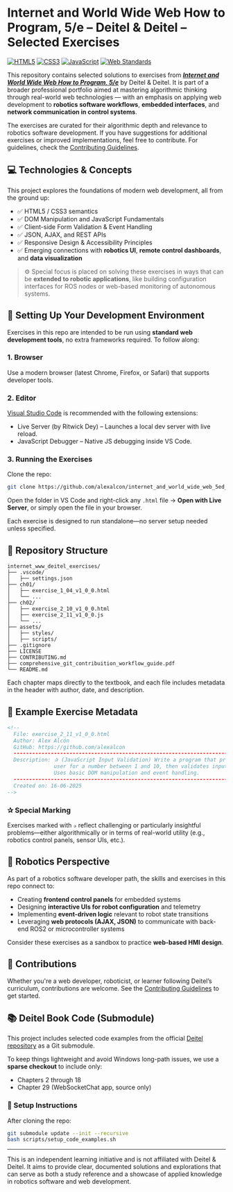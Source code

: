 # Internet and World Wide Web How to Program, 5/e – Deitel & Deitel – Selected Exercises

[![HTML5](https://img.shields.io/badge/HTML5-orange.svg)](https://developer.mozilla.org/en-US/docs/Web/Guide/HTML/HTML5)
[![CSS3](https://img.shields.io/badge/CSS3-blue.svg)](https://developer.mozilla.org/en-US/docs/Web/CSS)
[![JavaScript](https://img.shields.io/badge/JavaScript-yellow.svg)](https://developer.mozilla.org/en-US/docs/Web/JavaScript)
[![Web Standards](https://img.shields.io/badge/Web%20Standards-W3C-critical)](https://www.w3.org/standards/)

This repository contains selected solutions to exercises from [**_Internet and World Wide Web How to Program, 5/e_**](https://deitel.com/internet-and-world-wide-web-how-to-program-5e/) by Deitel & Deitel. It is part of a broader professional portfolio aimed at mastering algorithmic thinking through real-world web technologies — with an emphasis on applying web development to **robotics software workflows**, **embedded interfaces**, and **network communication in control systems**.

The exercises are curated for their algorithmic depth and relevance to robotics software development. If you have suggestions for additional exercises or improved implementations, feel free to contribute. For guidelines, check the [Contributing Guidelines](CONTRIBUTING.md).

## 💻 Technologies & Concepts

This project explores the foundations of modern web development, all from the ground up:

- ✅ HTML5 / CSS3 semantics  
- ✅ DOM Manipulation and JavaScript Fundamentals  
- ✅ Client-side Form Validation & Event Handling  
- ✅ JSON, AJAX, and REST APIs  
- ✅ Responsive Design & Accessibility Principles  
- ✅ Emerging connections with **robotics UI**, **remote control dashboards**, and **data visualization**

> ⚙️ Special focus is placed on solving these exercises in ways that can be **extended to robotic applications**, like building configuration interfaces for ROS nodes or web-based monitoring of autonomous systems.

## 🧰 Setting Up Your Development Environment

Exercises in this repo are intended to be run using **standard web development tools**, no extra frameworks required. To follow along:

### 1. Browser

Use a modern browser (latest Chrome, Firefox, or Safari) that supports developer tools.

### 2. Editor

[Visual Studio Code](https://code.visualstudio.com/) is recommended with the following extensions:

- Live Server (by Ritwick Dey) – Launches a local dev server with live reload.
- JavaScript Debugger – Native JS debugging inside VS Code.

### 3. Running the Exercises

Clone the repo:
```bash
git clone https://github.com/alexalcon/internet_and_world_wide_web_5ed_deitel_exercises
```

Open the folder in VS Code and right-click any `.html` file → **Open with Live Server**, or simply open the file in your browser.

Each exercise is designed to run standalone—no server setup needed unless specified.

## 📁 Repository Structure

```plaintext
internet_www_deitel_exercises/
├── .vscode/
│   ├── settings.json
├── ch01/
│   ├── exercise_1_04_v1_0_0.html
│   └── ...
├── ch02/
│   ├── exercise_2_10_v1_0_0.html
│   ├── exercise_2_11_v1_0_0.js
│   └── ...
├── assets/
│   ├── styles/
│   ├── scripts/
├── .gitignore
├── LICENSE
├── CONTRIBUTING.md
├── comprehensive_git_contribuition_workflow_guide.pdf
└── README.md
```

Each chapter maps directly to the textbook, and each file includes metadata in the header with author, date, and description.

## 🧪 Example Exercise Metadata

```html
<!-- 
  File: exercise_2_11_v1_0_0.html
  Author: Alex Alcón
  GitHub: https://github.com/alexalcon
  --------------------------------------------------------------------------------
  Description: ✰ (JavaScript Input Validation) Write a program that prompts the
               user for a number between 1 and 10, then validates input with JS. 
               Uses basic DOM manipulation and event handling.
  --------------------------------------------------------------------------------
  Created on: 16-06-2025
-->
```

### ✰ Special Marking

Exercises marked with `✰` reflect challenging or particularly insightful problems—either algorithmically or in terms of real-world utility (e.g., robotics control panels, sensor UIs, etc.).

## 🤖 Robotics Perspective

As part of a robotics software developer path, the skills and exercises in this repo connect to:

- Creating **frontend control panels** for embedded systems
- Designing **interactive UIs for robot configuration** and telemetry
- Implementing **event-driven logic** relevant to robot state transitions
- Leveraging **web protocols (AJAX, JSON)** to communicate with back-end ROS2 or microcontroller systems

Consider these exercises as a sandbox to practice **web-based HMI design**.

## 🤝 Contributions

Whether you're a web developer, roboticist, or learner following Deitel’s curriculum, contributions are welcome. See the [Contributing Guidelines](CONTRIBUTING.md) to get started.

## 📚 Deitel Book Code (Submodule)

This project includes selected code examples from the official [Deitel repository](https://github.com/pdeitel/InternetAndWorldWideWebHowToProgram5e) as a Git submodule.

To keep things lightweight and avoid Windows long-path issues, we use a **sparse checkout** to include only:

- Chapters 2 through 18
- Chapter 29 (WebSocketChat app, source only)

### 🔧 Setup Instructions

After cloning the repo:

```bash
git submodule update --init --recursive
bash scripts/setup_code_examples.sh
```

---

This is an independent learning initiative and is not affiliated with Deitel & Deitel. It aims to provide clear, documented solutions and explorations that can serve as both a study reference and a showcase of applied knowledge in robotics software and web development.
